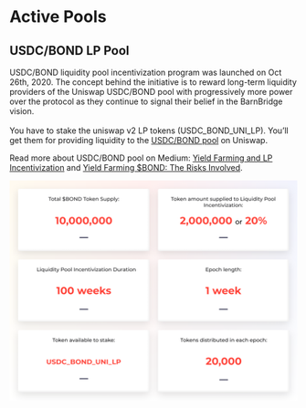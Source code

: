 # Active Pools

## USDC/BOND LP Pool&#x20;

USDC/BOND liquidity pool incentivization program was launched on Oct 26th, 2020. The concept behind the initiative is to reward long-term liquidity providers of the Uniswap USDC/BOND pool with progressively more power over the protocol as they continue to signal their belief in the BarnBridge vision.\
\
You have to stake the uniswap v2 LP tokens (USDC\_BOND\_UNI\_LP). You’ll get them for providing liquidity to the [USDC/BOND pool](https://app.uniswap.org/#/add/v2/0x0391d2021f89dc339f60fff84546ea23e337750f/0xa0b86991c6218b36c1d19d4a2e9eb0ce3606eb48) on Uniswap.

Read more about USDC/BOND pool on Medium: [Yield Farming and LP Incentivization](https://medium.com/barnbridge/yield-farming-and-lp-incentivization-25eba3f55ec4) and [Yield Farming $BOND: The Risks Involved](https://medium.com/barnbridge/yield-farming-bond-the-risks-involved-7cefdba01b17).

![](<../.gitbook/assets/pool2 (1).png>)
